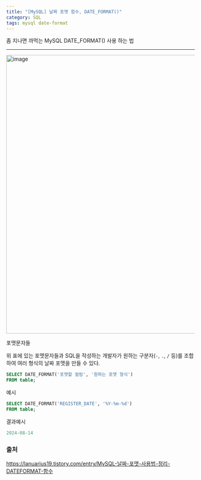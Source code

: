 ```yaml
---
title: "[MySQL] 날짜 포맷 함수, DATE_FORMAT()"
category: SQL
tags: mysql date-format
---
```

좀 지나면 까먹는 MySQL DATE_FORMAT() 사용 하는 법

---
<img width="743" alt="image" src="https://github.com/user-attachments/assets/ef28620d-77d9-4679-8585-83ce47af6e6e">

포맷문자들

위 표에 있는 포맷문자들과 SQL을 작성하는 개발자가 원하는 구분자(`-`, `.`, `/` 등)를 조합하여 여러 형식의 날짜 포맷을 만들 수 있다.

```sql
SELECT DATE_FORMAT('포맷할 컬럼', '원하는 포맷 형식') 
FROM table;
```

예시

```sql
SELECT DATE_FORMAT('REGISTER_DATE', '%Y-%m-%d')
FROM table;
```

결과예시

```sql
2024-08-14
```

### 출처
<a href="https://lanuarius19.tistory.com/entry/MySQL-날짜-포맷-사용법-정리-DATEFORMAT-함수" target="_blank">
    https://lanuarius19.tistory.com/entry/MySQL-날짜-포맷-사용법-정리-DATEFORMAT-함수
</a>
